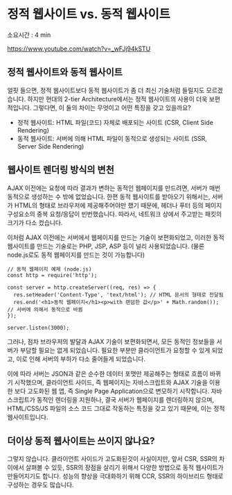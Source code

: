# 정적 웹사이트 vs. 동적 웹사이트

소요시간 : 4 min

https://www.youtube.com/watch?v=_wFJj94kSTU



## 정적 웹사이트와 동적 웹사이트

얼핏 들으면, 정적 웹사이트보다 동적 웹사이트가 좀 더 최신 기술처럼 들릴지도 모르겠습니다. 하지만 현대의 2-tier Architecture에서는 정적 웹사이트의 사용이 더욱 보편적입니다. 그렇다면, 이 둘의 차이는 무엇이고 어떤 특징을 갖고 있을까요?

- 정적 웹사이트: HTML 파일(코드) 자체로 배포되는 사이트 (CSR, Client Side Rendering)
- 동적 웹사이트: 서버에 의해 HTML 파일이 동적으로 생성되는 사이트 (SSR, Server Side Rendering)

## 웹사이트 렌더링 방식의 변천

AJAX 이전에는 요청에 따라 결과가 변하는 동적인 웹페이지를 만드려면, 서버가 매번 동적으로 생성하는 수 밖에 없었습니다. 한편 동적 웹사이트를 받아오기 위해서는, 서버가 HTML의 형태로 브라우저에 제공해주어야만 했기 때문에, 헤더나 푸터 등의 페이지 구성요소의 중복 요청/응답이 빈번했습니다. 따라서, 네트워크 상에서 주고받는 패킷의 크기가 다소 컸습니다.

이처럼 AJAX 이전에는 서버에서 웹페이지를 만드는 기술이 보편화되었고, 이러한 동적 웹사이트를 만드는 기술로는 PHP, JSP, ASP 등이 널리 사용되었습니다. (물론 node.js로도 동적 웹페이지를 만드는 것이 가능합니다)

```
// 동적 웹페이지 예제 (node.js)
const http = require('http');

const server = http.createServer((req, res) => {
  res.setHeader('Content-Type', 'text/html'); // HTML 문서의 형태로 전달됨
  res.end('<h1>동적 웹페이지</h1><p>with 랜덤한 값</p>' + Math.random()); // 서버에 의해서 동적으로 바뀜
});

server.listen(3000);
```

그러나, 점차 브라우저의 발달과 AJAX 기술이 보편화되면서, 모든 동적인 정보들을 서버가 부담할 필요는 없게 되었습니다. 필요한 부분만 클라이언트가 요청할 수 있게 되었고, 이로 인해 서버의 부하가 다소 줄어들게 되었습니다.

이에 따라 서버는 JSON과 같은 순수한 데이터 포맷만 제공해주는 형태로 흐름이 바뀌기 시작했으며, 클라이언트 사이드, 즉 웹페이지는 자바스크립트와 AJAX 기술을 이용한 보다 고도화된 웹 앱, 즉 Single Page Application으로 변모하기 시작합니다. 자바스크립트가 동적인 렌더링을 지원하나, 결국 서버가 웹페이지를 렌더링하지 않으며, HTML/CSS/JS 파일의 소스 코드 그대로 작동하는 특징을 갖고 있기 때문에, 이는 정적 웹사이트입니다.

## 더이상 동적 웹사이트는 쓰이지 않나요?

그렇지 않습니다. 클라이언트 사이드가 고도화된것이 사실이지만, 앞서 CSR, SSR의 차이에서 살펴볼 수 있듯, SSR의 장점을 살리기 위해서 다양한 방법으로 동적 웹사이트가 만들어지기도 합니다. 성능의 향상을 극대화하기 위해 CCR, SSR의 하이브리드 형태로 구성하는 경우도 많습니다.